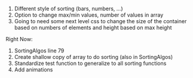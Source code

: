 1. Different style of sorting (bars, numbers, ...)
2. Option to change max/min values, number of values in array
3. Going to need some next level css to change the size of the container based on numbers of elements and height based on max height


Right Now:
1. SortingAlgos line 79
2. Create shallow copy of array to do sorting (also in SortingAlgos)
3. Standardize test function to generalize to all sorting functions
4. Add animations